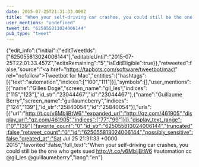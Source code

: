 ```yaml
---
date: 2015-07-25T21:31:33.000Z
title: "When your self-driving car crashes, you could still be the one who gets sued http://t.co/v6MbljBtW6 #automation cc <a href='http://twitter.com/gil_les'>@gil_les</a> <a href='http://twitter.com/guillaumeberry'>@guillaumeberry</a>″"
user_mentions: "undefined"
tweet_id: "625055813024006144"
pub_type: "tweet"
---
```

{"edit_info":{"initial":{"editTweetIds":["625055813024006144"],"editableUntil":"2015-07-25T22:01:33.457Z","editsRemaining":"5","isEditEligible":true}},"retweeted":false,"source":"<a href=\"https://tapbots.com/software/tweetbot/mac\" rel=\"nofollow\">Tweetbot for Mac</a>","entities":{"hashtags":[{"text":"automation","indices":["100","111"]}],"symbols":[],"user_mentions":[{"name":"Gilles Doge","screen_name":"gil_les","indices":["115","123"],"id_str":"23044467","id":"23044467"},{"name":"Guillaume Berry","screen_name":"guillaumeberry","indices":["124","139"],"id_str":"25840054","id":"25840054"}],"urls":[{"url":"http://t.co/v6MbljBtW6","expanded_url":"http://qz.com/461905","display_url":"qz.com/461905","indices":["77","99"]}]},"display_text_range":["0","139"],"favorite_count":"0","id_str":"625055813024006144","truncated":false,"retweet_count":"0","id":"625055813024006144","possibly_sensitive":false,"created_at":"Sat Jul 25 21:31:33 +0000 2015","favorited":false,"full_text":"When your self-driving car crashes, you could still be the one who gets sued http://t.co/v6MbljBtW6 #automation cc @gil_les @guillaumeberry","lang":"en"}
